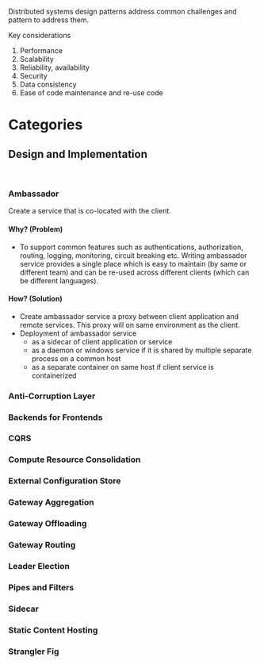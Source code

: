 Distributed systems design patterns address common challenges and pattern to address them.

Key considerations
1. Performance
2. Scalability
3. Reliability, availability
4. Security
5. Data consistency
6. Ease of code maintenance and re-use code 

# **Categories**

## **Design and Implementation**

<br>

### **Ambassador**
Create a service that is co-located with the client. 

#### Why? (Problem)
- To support common features such as authentications, authorization, routing, logging, monitoring, circuit breaking etc. Writing ambassador service provides a single place which is easy to maintain (by same or different team) and can be re-used across different clients (which can be different languages). 

#### How? (Solution)
- Create ambassador service a proxy between client application and remote services. This proxy will on same environment as the client. 
- Deployment of ambassador service
    - as a sidecar of client application or service
    - as a daemon or windows service if it is shared by multiple separate process on a common host
    - as a separate container on same host if client service is containerized

### Anti-Corruption Layer	
### Backends for Frontends	
### CQRS	
### Compute Resource Consolidation	
### External Configuration Store	
### Gateway Aggregation	
### Gateway Offloading	
### Gateway Routing	
### Leader Election	
### Pipes and Filters
### Sidecar
### Static Content Hosting
### Strangler Fig